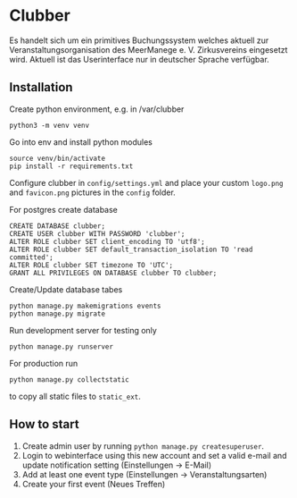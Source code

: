 # Clubber
Es handelt sich um ein primitives Buchungssystem welches aktuell zur Veranstaltungsorganisation des MeerManege e. V. Zirkusvereins eingesetzt wird. Aktuell ist das Userinterface nur in deutscher Sprache verfügbar.

## Installation 
Create python environment, e.g. in /var/clubber
```
python3 -m venv venv
```

Go into env and install python modules
```
source venv/bin/activate
pip install -r requirements.txt
```

Configure clubber in `config/settings.yml` and place your custom `logo.png` and `favicon.png` pictures in the `config` folder.

For postgres create database
```
CREATE DATABASE clubber;
CREATE USER clubber WITH PASSWORD 'clubber';
ALTER ROLE clubber SET client_encoding TO 'utf8';
ALTER ROLE clubber SET default_transaction_isolation TO 'read committed';
ALTER ROLE clubber SET timezone TO 'UTC';
GRANT ALL PRIVILEGES ON DATABASE clubber TO clubber;
```

Create/Update database tabes
```
python manage.py makemigrations events
python manage.py migrate
```

Run development server for testing only
```
python manage.py runserver
```

For production run
```
python manage.py collectstatic
```
to copy all static files to `static_ext`.

## How to start
1. Create admin user by running `python manage.py createsuperuser`.
2. Login to webinterface using this new account and set a valid e-mail and update notification setting (Einstellungen -> E-Mail)
3. Add at least one event type (Einstellungen -> Veranstaltungsarten)
4. Create your first event (Neues Treffen)
